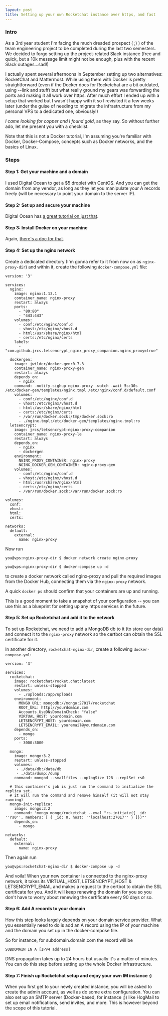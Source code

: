 ```yaml
---
layout: post
title: Setting up your own Rocketchat instance over https, and fast
---
```

### Intro
As a 3rd year student I'm facing the much dreaded prospect ( ;) ) of the team engineering project to be completed during the last two semesters. We decided to forgo setting up the project-related Slack instance (free and quick, but a 10k message limit might not be enough, plus with the recent Slack outages...sad!)

I actually spent several afternoons in September setting up two alternatives: RocketChat and Mattermost. While using them with Docker is pretty straightforward (even if the Docker docs for Rocketchat are a bit outdated, using --link and stuff) but what really ground my gears was forwarding the ports and making it all work over https. After much effort I ended up with a setup that worked but I wasn't happy with it so I revisited it a few weeks later (under the guise of needing to migrate the infrastructure from my personal VPS to a dedicated one, obviously!)

_I came looking for copper and I found gold_, as they say. So without further ado, let me present you with a checklist.

Note that this is not a Docker tutorial, I'm assuming you're familiar with Docker, Docker-Compose, concepts such as Docker networks, and the basics of Linux.

### Steps

#### Step 1: Get your machine and a domain
I used Digital Ocean to get a $5 droplet with CentOS. And you can get the domain from any vendor, as long as they let you manipulate your A records freely (will be necessary to point your domain to the server IP).

#### Step 2: Set up and secure your machine
Digital Ocean has [a great tutorial on just that](https://www.digitalocean.com/community/tutorials/initial-server-setup-with-centos-7).

#### Step 3: Install Docker on your machine
Again, [there's a doc for that](https://docs.docker.com/install/linux/docker-ce/centos/).

#### Step 4: Set up the nginx network
Create a dedicated directory (I'm gonna refer to it from now on as ```nginx-proxy-dir```) and within it, create the following ```docker-compose.yml``` file:

```
version: '3'

services:
  nginx:
    image: nginx:1.13.1
    container_name: nginx-proxy
    restart: always
    ports:
      - "80:80"
      - "443:443"
    volumes:
      - conf:/etc/nginx/conf.d
      - vhost:/etc/nginx/vhost.d
      - html:/usr/share/nginx/html
      - certs:/etc/nginx/certs
    labels:
      - "com.github.jrcs.letsencrypt_nginx_proxy_companion.nginx_proxy=true"

  dockergen:
    image: jwilder/docker-gen:0.7.3
    container_name: nginx-proxy-gen
    restart: always
    depends_on:
      - nginx
    command: -notify-sighup nginx-proxy -watch -wait 5s:30s /etc/docker-gen/templates/nginx.tmpl /etc/nginx/conf.d/default.conf
    volumes:
      - conf:/etc/nginx/conf.d
      - vhost:/etc/nginx/vhost.d
      - html:/usr/share/nginx/html
      - certs:/etc/nginx/certs
      - /var/run/docker.sock:/tmp/docker.sock:ro
      - ./nginx.tmpl:/etc/docker-gen/templates/nginx.tmpl:ro
  letsencrypt:
    image: jrcs/letsencrypt-nginx-proxy-companion
    container_name: nginx-proxy-le
    restart: always
    depends_on:
      - nginx
      - dockergen
    environment:
      NGINX_PROXY_CONTAINER: nginx-proxy
      NGINX_DOCKER_GEN_CONTAINER: nginx-proxy-gen
    volumes:
      - conf:/etc/nginx/conf.d
      - vhost:/etc/nginx/vhost.d
      - html:/usr/share/nginx/html
      - certs:/etc/nginx/certs
      - /var/run/docker.sock:/var/run/docker.sock:ro

volumes:
  conf:
  vhost:
  html:
  certs:

networks:
  default:
    external:
      name: nginx-proxy
```

Now run

```console
you@vps:nginx-proxy-dir $ docker network create nginx-proxy
```

```console
you@vps:nginx-proxy-dir $ docker-compose up -d
```

to create a docker network called nginx-proxy and pull the required images from the Docker Hub, connecting them via the ```nginx-proxy``` network.

A quick ```docker ps``` should confirm that your containers are up and running.

This is a good moment to take a snapshot of your configuration -- you can use this as a blueprint for setting up any https services in the future.

#### Step 5: Set up Rocketchat and add it to the network
To set up Rocketchat, we need to add a MongoDB db to it (to store our data) and connect it to the ```nginx-proxy``` network so the certbot can obtain the SSL certificate for it.

In another directory, ```rocketchat-nginx-dir```, create a following ```docker-compose.yml```:

```
version: '3'

services:
  rocketchat:
    image: rocketchat/rocket.chat:latest
    restart: unless-stopped
    volumes:
      - ./uploads:/app/uploads
    environment:
      MONGO_URL: mongodb://mongo:27017/rocketchat
      ROOT_URL: http://yourdomain.com
      Accounts_UseDNsDomainCheck: "false"
      VIRTUAL_HOST: yourdomain.com
      LETSENCRYPT_HOST: yourdomain.com
      LETSENCRYPT_EMAIL: youremail@yourdomain.com
    depends_on:
      - mongo
    ports:
      - 3000:3000

  mongo:
    image: mongo:3.2
    restart: unless-stopped
    volumes:
     - ./data/db:/data/db
     - ./data/dump:/dump
    command: mongod --smallfiles --oplogSize 128 --replSet rs0

  # this container's job is just run the command to initialize the replica set.
  # it will run the command and remove himself (it will not stay running)
  mongo-init-replica:
    image: mongo:3.2
    command: 'mongo mongo/rocketchat --eval "rs.initiate({ _id: ''rs0'', members: [ { _id: 0, host: ''localhost:27017'' } ]})"'
    depends_on:
      - mongo

networks:
  default:
    external:
      name: nginx-proxy
```
Then again run

```console
you@vps:rocketchat-nginx-dir $ docker-compose up -d
```

And voila! When your new container is connected to the nginx-proxy network, it takes its VIRTUAL_HOST, LETSENCRYPT_HOST & LETSENCRYPT_EMAIL and makes a request to the certbot to obtain the SSL certificate for you. And it will keep renewing the domain for you so you don't have to worry about renewing the certificate every 90 days or so.

#### Step 6: Add A records to your domain
How this step looks largely depends on your domain service provider. What you essentially need to do is add an A record using the IP of your machine and the domain you set up in the docker-compose file.

So for instance, for subdomain.domain.com the record will be
```
SUBDOMAIN IN A [IPv4 address]
```
DNS propagation takes up to 24 hours but usually it's a matter of minutes. You can do this step before setting up the whole Docker infrastructure.

#### Step 7: Finish up Rocketchat setup and enjoy your own IM instance :)
When you first get to your newly created instance, you will be asked to create the admin account, as well as do some extra configuration. You can also set up an SMTP server (Docker-based, for instance ;)) like HogMail to set up email notifications, send invites, and more. This is however beyond the scope of this tutorial.